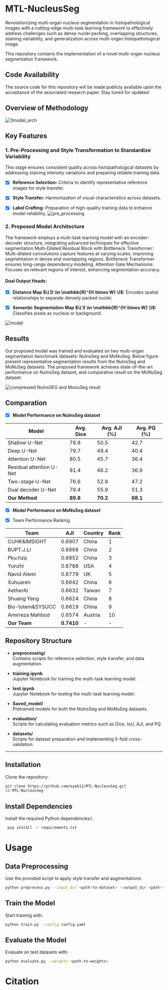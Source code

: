 # MTL-NucleusSeg
Revolutionizing multi-organ nucleus segmentation in histopathological images with a cutting-edge multi-task learning framework to effectively address challenges such as dense nuclei packing, overlapping structures, staining variability, and generalization across multi-organ histopathological image.

This repository contains the implementation of a novel multi-organ nucleus segmentation framework.

## Code Availability
The source code for this repository will be made publicly available upon the acceptance of the associated research paper. Stay tuned for updates!

## Overview of Methodology

![3model_arch](https://github.com/user-attachments/assets/16068e91-f462-4fde-a288-02a3c6b32dbd)


## Key Features
### 1. Pre-Processing and  Style Transformation to Standardize Variability 

This stage ensures consistent quality across histopathological datasets by addressing staining intensity variations and preparing reliable training data.

- [x] **Reference Selection:** Criteria to identify representative reference images for style transfer.

- [x] **Style Transfer:** Harmonization of visual characteristics across datasets.

- [x] **Label Crafting:** Preparation of high-quality training data to enhance model reliability.
![pre_processing](https://github.com/user-attachments/assets/c2dcd897-0423-4651-ab4a-2aae850b66a7)

### 2. Proposed Model Architecture
The framework employs a multi-task learning model with an encoder-decoder structure, integrating advanced techniques for effective segmentation Multi-Dilated Residual Block with Bottleneck Transformer:
Multi-dilated convolutions capture features at varying scales, improving segmentation in dense and overlapping regions. Bottleneck Transformer ensures long-range dependency modeling. Attention Gate Mechanisms: Focuses on relevant regions of interest, enhancing segmentation accuracy.

#### Dual Output Heads:
- [x] **Distance Map $\( D \in \mathbb{R}^{H \times W} \)$:** Encodes spatial relationships to separate densely packed nuclei.

- [x] **Semantic Segmentation Map $\( S \in \mathbb{R}^{H \times W} \)$:** Classifies pixels as nucleus or background.
      
![model](https://github.com/user-attachments/assets/e60b3cbe-ba47-49fa-87b0-3a89c18b7fc2)


## Results
Our proposed model was trained and evaluated on two multi-organ segmentation benchmark datasets: NuInsSeg and MoNuSeg. Below figure present representative segmentation results from the NuInsSeg and MoNuSeg datasets. The proposed framework achieves state-of-the-art performance on   NuInsSeg dataset, and comparative result on the MoNuSeg dataset:

![compressed NuInsSEG and MonuSeg result](https://github.com/user-attachments/assets/efe684be-948c-4133-b62c-8d36d5227089)


## Comparation

- [x] **Model Performance on NuInsSeg dataset**

| Model                        | Avg. Dice | Avg. AJI (%) | Avg. PQ (%) |
|------------------------------|-----------|--------------|-------------|
| Shallow U-Net                 | 78.8      | 50.5         | 42.7        |
| Deep U-Net                    | 79.7      | 49.4         | 40.4        |
| Attention U-Net               | 80.5      | 45.7         | 36.4        |
| Residual attention U-Net      | 81.4      | 46.2         | 36.9        |
| Two-stage U-Net               | 76.6      | 52.8         | 47.2        |
| Dual decoder U-Net            | 79.4      | 55.9         | 51.3        |
| **Our Method**                | **89.8**  | **70.2**     | **68.1**    |

- [x] **Model Performance on MoNuSeg dataset**

- [x] Team Performance Ranking

| Team                   | AJI     | Country | Rank |
|------------------------|---------|---------|------|
| CUHK&IMSIGHT           | 0.6907  | China   | 1    |
| BUPT.J.LI              | 0.6868  | China   | 2    |
| Pku.hzq                | 0.6852  | China   | 3    |
| Yunzhi                 | 0.6788  | USA     | 4    |
| Navid Alemi            | 0.6779  | UK      | 5    |
| Xuhuaren               | 0.6642  | China   | 6    |
| AetherAI               | 0.6632  | Taiwan  | 7    |
| Shuang Yang            | 0.6624  | China   | 8    |
| Bio-totem&SYSUCC       | 0.6619  | China   | 9    |
| Amirreza Mahbod        | 0.6574  | Austria | 10   |
| **Our Team**           | **0.7410** |  -       |   -   |


## Repository Structure

- **preprocessing/**  
  Contains scripts for reference selection, style transfer, and data augmentation.

- **training.ipynb**  
  Jupyter Notebook for training the multi-task learning model.

- **test.ipynb**  
  Jupyter Notebook for testing the multi-task learning model.

- **Saved_model/**  
  Pretrained models for both the NuInsSeg and MoNuSeg datasets.

- **evaluation/**  
  Scripts for calculating evaluation metrics such as Dice, IoU, AJI, and PQ.

- **datasets/**  
  Scripts for dataset preparation and implementing 5-fold cross-validation.

---
## Installation

Clone the repository:  
```bash
git clone https://github.com/eyob12/MTL-NucleusSeg.git 
cd MTL-NucleusSeg 

```
## Install Dependencies
  
Install the required Python dependencies:\  
```bash
 pip install -r requirements.txt 


```
# Usage
## Data Preprocessing
Use the provided script to apply style transfer and augmentations:
```bash
python preprocess.py --input_dir <path-to-dataset> --output_dir <path-to-output>

```
## Train the Model
Start training with:
```bash
python train.py --config config.yaml
```
## Evaluate the Model
Evaluate on test datasets with:
```bash
python evaluate.py --weights <path-to-weights>
```
# Citation 
```bash
